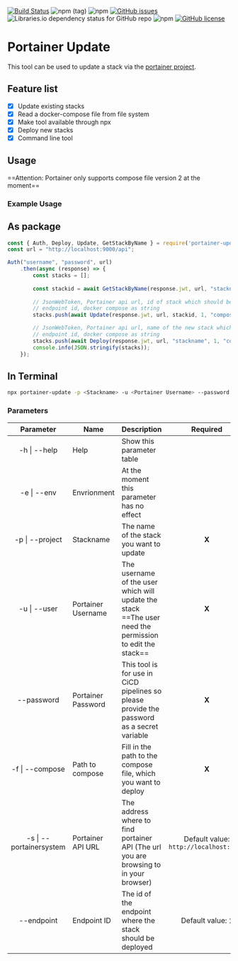 [![Build Status](https://ci.p.webish.one/buildStatus/icon?style=flat-square&job=portainer-stack-updater)](https://ci.p.webish.one/job/portainer-stack-updater/job/master/) ![npm (tag)](https://img.shields.io/npm/v/portainer-update/latest?style=flat-square) ![npm](https://img.shields.io/npm/v/portainer-update?style=flat-square) [![GitHub issues](https://img.shields.io/github/issues/flweber/portainer-stack-updater?style=flat-square)](https://github.com/flweber/portainer-stack-updater/issues) ![Libraries.io dependency status for GitHub repo](https://img.shields.io/librariesio/github/flweber/portainer-stack-updater?style=flat-square) ![npm](https://img.shields.io/npm/dt/portainer-update?style=flat-square) [![GitHub license](https://img.shields.io/github/license/flweber/portainer-stack-updater?style=flat-square)](https://github.com/flweber/portainer-stack-updater/blob/master/LICENSE) 
# Portainer Update
This tool can be used to update a stack via the [portainer project](https://www.portainer.io/).
## Feature list

 - [X] Update existing stacks
 - [X] Read a docker-compose file from file system
 - [X] Make tool available through npx
 - [X] Deploy new stacks
 - [X] Command line tool
 
 ## Usage
 
==Attention: Portainer only supports compose file version 2 at the moment==

### Example Usage
## As package
```javascript
const { Auth, Deploy, Update, GetStackByName } = require('portainer-update');
const url = "http://localhost:9000/api";

Auth("username", "password", url)
	.then(async (response) => {
		const stacks = [];
		
		const stackid = await GetStackByName(response.jwt, url, "stackname");
		
		// JsonWebToken, Portainer api url, id of stack which should be updated, 
		// endpoint id, docker compose as string
		stacks.push(await Update(response.jwt, url, stackid, 1, "compose string"));

		// JsonWebToken, Portainer api url, name of the new stack which will be deployed, 
		// endpoint id, docker compose as string
		stacks.push(await Deploy(response.jwt, url, "stackname", 1, "compose string"));
		console.info(JSON.stringify(stacks));
	});


```
## In Terminal
 ```bash
npx portainer-update -p <Stackname> -u <Portainer Username> --password <Portainer Password> -f <Path to docker compose> -s <Portainer URL>
```

### Parameters

|Parameter|Name|Description|Required|
|:--:|--|:--|:--:|
|-h \| --help|Help|Show this parameter table||
|-e \| --env|Envrionment|At the moment this parameter has no effect||
|-p \| --project|Stackname|The name of the stack you want to update|**X**|
|-u \| --user|Portainer Username|The username of the user which will update the stack ==The user need the permission to edit the stack==|**X**|
|--password|Portainer Password|This tool is for use in CiCD pipelines so please provide the password as a secret variable|**X**|
|-f \| --compose|Path to compose|Fill in the path to the compose file, which you want to deploy|**X**|
|-s \| --portainersystem|Portainer API URL|The address where to find portainer API (The url you are browsing to in your browser)|Default value: `http://localhost:9000`|
|--endpoint|Endpoint ID|The id of the endpoint where the stack should be deployed|Default value: `1`|